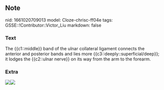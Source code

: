 ## Note
nid: 1661020709013
model: Cloze-chrisc-ff04e
tags: GSSE::!Contributor::Victor_Liu
markdown: false

### Text
The {{c1::middle}} band of the ulnar collateral ligament connects the anterior and posterior bands and lies more {{c3::deeply::superficial/deep}}; it lodges the {{c2::ulnar nerve}} on its way from the arm to the forearm.

### Extra
<img src=
"paste-c80501b2d8bc49d59364eea24e9c533164b755e3.jpg"><img src= 
"paste-70e7b0bb81a169c544d574ffea0b6be551a5734a.jpg">

